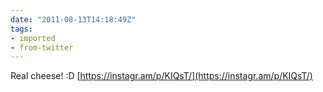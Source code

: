 ```yaml
---
date: "2011-08-13T14:18:49Z"
tags:
- imported
- from-twitter
---
```

Real cheese\! :D [https://instagr.am/p/KIQsT/](https://instagr.am/p/KIQsT/)
